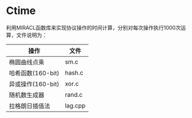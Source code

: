 # Ctime

利用MIRACL函数库来实现协议操作的时间计算，分别对每次操作执行1000次运算，文件说明为：

| 操作              | 文件    |
| ----------------- | ------- |
| 椭圆曲线点乘      | sm.c    |
| 哈希函数(160-bit) | hash.c  |
| 异或操作(160-bit) | xor.c   |
| 随机数生成器      | rand.c  |
| 拉格朗日插值法    | lag.cpp |

